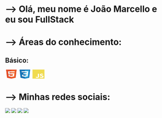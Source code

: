 # --> Olá, meu nome é João Marcello e eu sou FullStack

# --> Áreas do conhecimento:

<table style="border-collapse: collapse;">
      <div style="text-align: left;">
        <h2>Básico: </h2>
        <img src="https://raw.githubusercontent.com/devicons/devicon/master/icons/html5/html5-original.svg" alt="HTML" height="30" width="40">
        <img src="https://raw.githubusercontent.com/devicons/devicon/master/icons/css3/css3-original.svg" alt="CSS" height="30" width="40">
        <img src="https://raw.githubusercontent.com/devicons/devicon/master/icons/javascript/javascript-plain.svg" alt="Javascript" height="30" width="40">
      </div>
      
# --> Minhas redes sociais:
  
  <div> 
  <a href="https://www.instagram.com/jmarcellomb_" target="_blank"><img src="https://img.shields.io/badge/-Instagram-%23E4405F?style=for-the-badge&logo=instagram&logoColor=white" target="_blank"></a>
  <a href = "mailto:joaomarcello@gmail.com"><img src="https://img.shields.io/badge/-Gmail-%23333?style=for-the-badge&logo=gmail&logoColor=white" target="_blank"></a>
  <a href="https://www.linkedin.com/in/joão-marcello-902948287/" target="_blank"><img src="https://img.shields.io/badge/-LinkedIn-%230077B5?style=for-the-badge&logo=linkedin&logoColor=white" target="_blank"></a>
  <a href="https://api.whatsapp.com/send?phone=5586988109565" target="_blank"><img src="https://img.shields.io/badge/-WhatsApp-%25B7D24?style=for-the-badge&logo=whatsapp&logoColor=white" target="_blank"></a>
</div>
